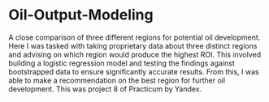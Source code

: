 # Oil-Output-Modeling
A close comparison of three different regions for potential oil development. Here I was tasked with taking proprietary data about three distinct regions and advising on which region would produce the highest ROI. This involved building a logistic regression model and testing the findings against bootstrapped data to ensure significantly accurate results. From this, I was able to make a recommendation on the best region for further oil development. This was project 8 of Practicum by Yandex. 
